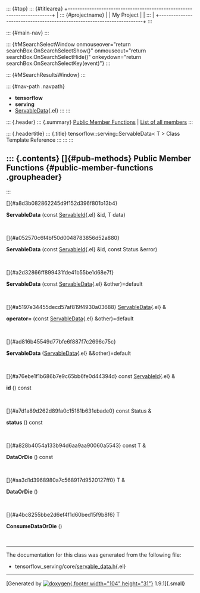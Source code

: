 ::: {#top}
::: {#titlearea}
+-----------------------------------------------------------------------+
| ::: {#projectname}                                                    |
| My Project                                                            |
| :::                                                                   |
+-----------------------------------------------------------------------+
:::

::: {#main-nav}
:::

::: {#MSearchSelectWindow onmouseover="return searchBox.OnSearchSelectShow()" onmouseout="return searchBox.OnSearchSelectHide()" onkeydown="return searchBox.OnSearchSelectKey(event)"}
:::

::: {#MSearchResultsWindow}
:::

::: {#nav-path .navpath}
-   **tensorflow**
-   **serving**
-   [ServableData](classtensorflow_1_1serving_1_1ServableData.html){.el}
:::
:::

::: {.header}
::: {.summary}
[Public Member Functions](#pub-methods) \| [List of all
members](classtensorflow_1_1serving_1_1ServableData-members.html)
:::

::: {.headertitle}
::: {.title}
tensorflow::serving::ServableData\< T \> Class Template Reference
:::
:::
:::

::: {.contents}
[]{#pub-methods} Public Member Functions {#public-member-functions .groupheader}
----------------------------------------
:::

[]{#a8d3b082862245d9f152d396f801b13b4}  

**ServableData** (const
[ServableId](structtensorflow_1_1serving_1_1ServableId.html){.el} &id, T
data)

 

[]{#a052570c6f4bf50d0048783856d52a880}  

**ServableData** (const
[ServableId](structtensorflow_1_1serving_1_1ServableId.html){.el} &id,
const Status &error)

 

[]{#a2d32866ff899431fde41b55be1d68e7f}  

**ServableData** (const
[ServableData](classtensorflow_1_1serving_1_1ServableData.html){.el}
&other)=default

 

[]{#a5197e34455decd57af819f4930a03688}
[ServableData](classtensorflow_1_1serving_1_1ServableData.html){.el} & 

**operator=** (const
[ServableData](classtensorflow_1_1serving_1_1ServableData.html){.el}
&other)=default

 

[]{#ad816b45549d77bfe6f887f7c2696c75c}  

**ServableData**
([ServableData](classtensorflow_1_1serving_1_1ServableData.html){.el}
&&other)=default

 

[]{#a76ebe1f1b686b7e9c65bb6fe0d44394d} const
[ServableId](structtensorflow_1_1serving_1_1ServableId.html){.el} & 

**id** () const

 

[]{#a7d1a89d262d89fa0c15181b631ebade0} const Status & 

**status** () const

 

[]{#a828b4054a133b94d6aa9aa90060a5543} const T & 

**DataOrDie** () const

 

[]{#aa3d1d3968980a7c568917d9520127ff0} T & 

**DataOrDie** ()

 

[]{#a4bc8255bbe2d6ef4f1d60bed15f9b8f6} T 

**ConsumeDataOrDie** ()

 

------------------------------------------------------------------------

The documentation for this class was generated from the following file:

-   tensorflow\_serving/core/[servable\_data.h](servable__data_8h_source.html){.el}

------------------------------------------------------------------------

[Generated by [![doxygen](doxygen.svg){.footer width="104"
height="31"}](https://www.doxygen.org/index.html) 1.9.1]{.small}
